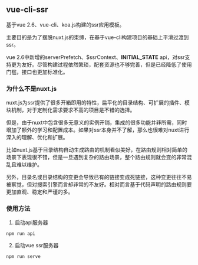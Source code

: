## vue-cli-ssr

基于vue 2.6、vue-cli、koa.js构建的ssr应用模板。

主要目的是为了摆脱nuxt.js的束缚，在基于vue-cli构建项目的基础上平滑过渡到ssr。

vue 2.6中新增的serverPrefetch、$ssrContext、__INITIAL_STATE__ api，对ssr支持更为友好。尽管构建过程依然繁琐，配套资源也不够完善，但是已经降低了使用门槛，接口也更加标准化。

### 为什么不是nuxt.js

nuxt.js为ssr提供了很多开箱即用的特性，扁平化的目录结构、可扩展的插件、模块机制，对于定制化需求要求不高的项目是不错的选择。

但是，由于nuxt中包含很多无意义的实例开销，集成的很多功能并非所需，同时增加了额外的学习和配置成本。如果对ssr本身并不了解，那么也很难对nuxt进行深入的理解、优化和扩展。

比如nuxt.js基于目录结构自动生成路由的机制看似美好，在路由规则相对简单的场景下表现很不错，但是一旦遇到复杂的路由场景，整个路由规则就会变的非常混乱且难以维护。

另外，目录名或目录结构的变更会导致已有的链接变成死链接，这种变更往往不易被察觉，但对搜索引擎而言却非常的不友好。相对而言基于代码声明的路由规则要更加直观、稳定和严谨的多。

### 使用方法

1. 启动api服务器

```
npm run api
```

2. 启动vue ssr服务器

```
npm run serve
```